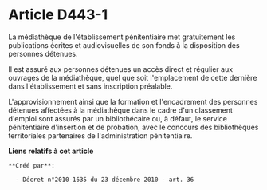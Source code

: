 # Article D443-1

La médiathèque de l'établissement pénitentiaire met gratuitement les publications écrites et audiovisuelles de son fonds à la
disposition des personnes détenues. 

Il est assuré aux personnes détenues un accès direct et régulier aux ouvrages de la médiathèque, quel que soit l'emplacement
de cette dernière dans l'établissement et sans inscription préalable. 

L'approvisionnement ainsi que la formation et l'encadrement des personnes détenues affectées à la médiathèque dans le cadre
d'un classement d'emploi sont assurés par un bibliothécaire ou, à défaut, le service pénitentiaire d'insertion et de
probation, avec le concours des bibliothèques territoriales partenaires de l'administration pénitentiaire.

**Liens relatifs à cet article**

	**Créé par**:

	  - Décret n°2010-1635 du 23 décembre 2010 - art. 36
